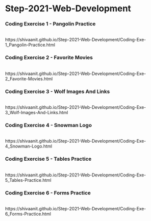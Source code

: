 # Step-2021-Web-Development
<h3>Coding Exercise 1 - Pangolin Practice</h3>
<br>
https://shivaanit.github.io/Step-2021-Web-Development/Coding-Exe-1_Pangolin-Practice.html

<h3>Coding Exercise 2 - Favorite Movies</h3>
<br>
https://shivaanit.github.io/Step-2021-Web-Development/Coding-Exe-2_Favorite-Movies.html

<h3>Coding Exercise 3 - Wolf Images And Links</h3>
<br>
https://shivaanit.github.io/Step-2021-Web-Development/Coding-Exe-3_Wolf-Images-And-Links.html

<h3>Coding Exercise 4 - Snowman Logo</h3>
<br>
https://shivaanit.github.io/Step-2021-Web-Development/Coding-Exe-4_Snowman-Logo.html

<h3>Coding Exercise 5 - Tables Practice</h3>
<br>
https://shivaanit.github.io/Step-2021-Web-Development/Coding-Exe-5_Tables-Practice.html

<h3>Coding Exercise 6 - Forms Practice</h3>
<br>
https://shivaanit.github.io/Step-2021-Web-Development/Coding-Exe-6_Forms-Practice.html
